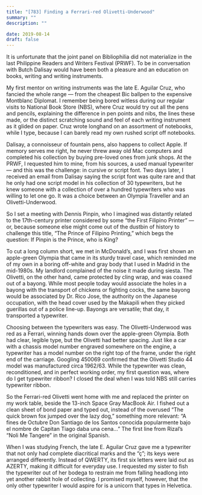 ```yaml
---
title: "[783] Finding a Ferrari-red Olivetti-Underwood"
summary: ""
description: ""

date: 2019-08-14
draft: false
---
```


It is unfortunate that the joint panel on Bibliophilia did not materialize in the last Philippine Readers and Writers Festival (PRWF). To be in conversation with Butch Dalisay would have been both a pleasure and an education on books, writing and writing instruments.

My first mentor on writing instruments was the late E. Aguilar Cruz, who fancied the whole range — from the cheapest Bic ballpen to the expensive Montblanc Diplomat. I remember being bored witless during our regular visits to National Book Store (NBS), where Cruz would try out all the pens and pencils, explaining the difference in pen points and nibs, the lines these made, or the distinct scratching sound and feel of each writing instrument as it glided on paper. Cruz wrote longhand on an assortment of notebooks, while I type, because I can barely read my own rushed script off notebooks.

Dalisay, a connoisseur of fountain pens, also happens to collect Apple. If memory serves me right, he never threw away old Mac computers and completed his collection by buying pre-loved ones from junk shops. At the PRWF, I requested him to mine, from his sources, a used manual typewriter — and this was the challenge: in cursive or script font. Two days later, I received an email from Dalisay saying the script font was quite rare and that he only had one script model in his collection of 30 typewriters, but he knew someone with a collection of over a hundred typewriters who was willing to let one go. It was a choice between an Olympia Traveller and an Olivetti-Underwood.

So I set a meeting with Dennis Pinpin, who I imagined was distantly related to the 17th-century printer considered by some “the First Filipino Printer” — or, because someone else might come out of the dustbin of history to challenge this title, “The Prince of Filipino Printing,” which begs the question: If Pinpin is the Prince, who is King?

To cut a long column short, we met in McDonald’s, and I was first shown an apple-green Olympia that came in its sturdy travel case, which reminded me of my own in a boring off-white and gray body that I used in Madrid in the mid-1980s. My landlord complained of the noise it made during siesta. The Olivetti, on the other hand, came protected by cling wrap, and was coaxed out of a bayong. While most people today would associate the holes in a bayong with the transport of chickens or fighting cocks, the same bayong would be associated by Dr. Rico Jose, the authority on the Japanese occupation, with the head cover used by the Makapili when they picked guerillas out of a police line-up. Bayongs are versatile; that day, it transported a typewriter.

Choosing between the typewriters was easy. The Olivetti-Underwood was red as a Ferrari, winning hands down over the apple-green Olympia. Both had clear, legible type, but the Olivetti had better spacing. Just like a car with a chassis model number engraved somewhere on the engine, a typewriter has a model number on the right top of the frame, under the right end of the carriage. Googling 450069 confirmed that the Olivetti Studio 44 model was manufactured circa 1962/63. While the typewriter was clean, reconditioned, and in perfect working order, my first question was, where do I get typewriter ribbon? I closed the deal when I was told NBS still carries typewriter ribbon.

So the Ferrari-red Olivetti went home with me and replaced the printer on my work table, beside the 13-inch Space Gray MacBook Air. I fished out a clean sheet of bond paper and typed out, instead of the overused “The quick brown fox jumped over the lazy dog,” something more relevant: “A fines de Octubre Don Santiago de los Santos conocida popularmente bajo el nombre de Capitan Tiago daba una cena…” The first line from Rizal’s “Noli Me Tangere” in the original Spanish.

When I was studying French, the late E. Aguilar Cruz gave me a typewriter that not only had complete diacritical marks and the “ç”; its keys were arranged differently. Instead of QWERTY, its first six letters were laid out as AZERTY, making it difficult for everyday use. I requested my sister to fish the typewriter out of her bodega to restrain me from falling headlong into yet another rabbit hole of collecting. I promised myself, however, that the only other typewriter I would aspire for is a unicorn that types in Helvetica.
